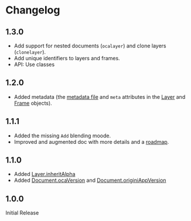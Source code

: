 # Changelog

## 1.3.0

- Add support for nested documents (`ocalayer`) and clone layers (`clonelayer`).
- Add unique identifiers to layers and frames.
- API: Use classes

## 1.2.0

- Added metadata (the [metadata file](specs/file.md) and `meta` attributes in the [Layer](specs/layer.md) and [Frame](specs/frame.md) objects).

## 1.1.1

- Added the missing `Add` blending moode.
- Improved and augmented doc with more details and a [roadmap](roadmap.md).

## 1.1.0

- Added [Layer.inheritAlpha](specs/layer.md)
- Added [Document.ocaVersion](specs/root.md) and [Document.originiAppVersion](specs/root.md)

## 1.0.0

Initial Release